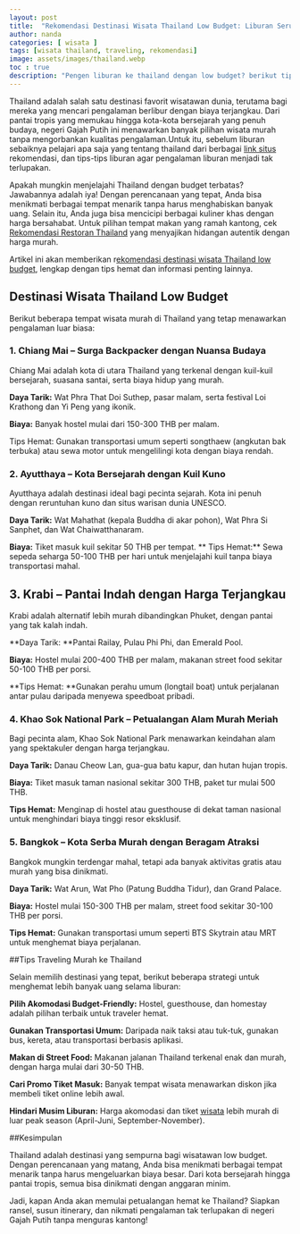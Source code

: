 ```yaml
---
layout: post
title:  "Rekomendasi Destinasi Wisata Thailand Low Budget: Liburan Seru Tanpa Menguras Kantong"
author: nanda
categories: [ wisata ]
tags: [wisata thailand, traveling, rekomendasi]
image: assets/images/thailand.webp
toc : true
description: "Pengen liburan ke thailand dengan low budget? berikut tips dan rekomendasi destinasi wisata low budget di thailand"
---
```


Thailand adalah salah satu destinasi favorit wisatawan dunia, terutama bagi mereka yang mencari pengalaman berlibur dengan biaya terjangkau. Dari pantai tropis yang memukau hingga kota-kota bersejarah yang penuh budaya, negeri Gajah Putih ini menawarkan banyak pilihan wisata murah tanpa mengorbankan kualitas pengalaman.Untuk itu, sebelum liburan sebaiknya pelajari apa saja yang tentang thailand dari berbagai [link situs](https://www.thairubyfood.com/) rekomendasi, dan tips-tips liburan agar pengalaman liburan menjadi tak terlupakan.

Apakah mungkin menjelajahi Thailand dengan budget terbatas? Jawabannya adalah iya! Dengan perencanaan yang tepat, Anda bisa menikmati berbagai tempat menarik tanpa harus menghabiskan banyak uang. Selain itu, Anda juga bisa mencicipi berbagai kuliner khas dengan harga bersahabat. Untuk pilihan tempat makan yang ramah kantong, cek [Rekomendasi Restoran Thailand](https://www.thairubyfood.com/rekomendasi-restoran-thailand-di-indonesia/) yang menyajikan hidangan autentik dengan harga murah.

Artikel ini akan memberikan r[ekomendasi destinasi wisata Thailand low budget](https://pediaku.id/liburan-thailand-low-budget/), lengkap dengan tips hemat dan informasi penting lainnya.

## Destinasi Wisata Thailand Low Budget

Berikut beberapa tempat wisata murah di Thailand yang tetap menawarkan pengalaman luar biasa:

### 1. Chiang Mai – Surga Backpacker dengan Nuansa Budaya

Chiang Mai adalah kota di utara Thailand yang terkenal dengan kuil-kuil bersejarah, suasana santai, serta biaya hidup yang murah.

**Daya Tarik:** Wat Phra That Doi Suthep, pasar malam, serta festival Loi Krathong dan Yi Peng yang ikonik.

**Biaya:** Banyak hostel mulai dari 150-300 THB per malam.

Tips Hemat: Gunakan transportasi umum seperti songthaew (angkutan bak terbuka) atau sewa motor untuk mengelilingi kota dengan biaya rendah.

### 2. Ayutthaya – Kota Bersejarah dengan Kuil Kuno

Ayutthaya adalah destinasi ideal bagi pecinta sejarah. Kota ini penuh dengan reruntuhan kuno dan situs warisan dunia UNESCO.

**Daya Tarik:** Wat Mahathat (kepala Buddha di akar pohon), Wat Phra Si Sanphet, dan Wat Chaiwatthanaram.

**Biaya:** Tiket masuk kuil sekitar 50 THB per tempat.
**
Tips Hemat:** Sewa sepeda seharga 50-100 THB per hari untuk menjelajahi kuil tanpa biaya transportasi mahal.

## 3. Krabi – Pantai Indah dengan Harga Terjangkau

Krabi adalah alternatif lebih murah dibandingkan Phuket, dengan pantai yang tak kalah indah.

**Daya Tarik: **Pantai Railay, Pulau Phi Phi, dan Emerald Pool.

**Biaya:** Hostel mulai 200-400 THB per malam, makanan street food sekitar 50-100 THB per porsi.

**Tips Hemat: **Gunakan perahu umum (longtail boat) untuk perjalanan antar pulau daripada menyewa speedboat pribadi.

### 4. Khao Sok National Park – Petualangan Alam Murah Meriah

Bagi pecinta alam, Khao Sok National Park menawarkan keindahan alam yang spektakuler dengan harga terjangkau.

**Daya Tarik:** Danau Cheow Lan, gua-gua batu kapur, dan hutan hujan tropis.

**Biaya:** Tiket masuk taman nasional sekitar 300 THB, paket tur mulai 500 THB.

**Tips Hemat:** Menginap di hostel atau guesthouse di dekat taman nasional untuk menghindari biaya tinggi resor eksklusif.

### 5. Bangkok – Kota Serba Murah dengan Beragam Atraksi

Bangkok mungkin terdengar mahal, tetapi ada banyak aktivitas gratis atau murah yang bisa dinikmati.

**Daya Tarik:** Wat Arun, Wat Pho (Patung Buddha Tidur), dan Grand Palace.

**Biaya:** Hostel mulai 150-300 THB per malam, street food sekitar 30-100 THB per porsi.

**Tips Hemat:** Gunakan transportasi umum seperti BTS Skytrain atau MRT untuk menghemat biaya perjalanan.

##Tips Traveling Murah ke Thailand

Selain memilih destinasi yang tepat, berikut beberapa strategi untuk menghemat lebih banyak uang selama liburan:

**Pilih Akomodasi Budget-Friendly:** Hostel, guesthouse, dan homestay adalah pilihan terbaik untuk traveler hemat.

**Gunakan Transportasi Umum:** Daripada naik taksi atau tuk-tuk, gunakan bus, kereta, atau transportasi berbasis aplikasi.

**Makan di Street Food:** Makanan jalanan Thailand terkenal enak dan murah, dengan harga mulai dari 30-50 THB.

**Cari Promo Tiket Masuk:** Banyak tempat wisata menawarkan diskon jika membeli tiket online lebih awal.

**Hindari Musim Liburan:** Harga akomodasi dan tiket [wisata](https://pediaku.id/rafting-lubuk-alung-pariaman/) lebih murah di luar peak season (April-Juni, September-November).

##Kesimpulan

Thailand adalah destinasi yang sempurna bagi wisatawan low budget. Dengan perencanaan yang matang, Anda bisa menikmati berbagai tempat menarik tanpa harus mengeluarkan biaya besar. Dari kota bersejarah hingga pantai tropis, semua bisa dinikmati dengan anggaran minim.

Jadi, kapan Anda akan memulai petualangan hemat ke Thailand? Siapkan ransel, susun itinerary, dan nikmati pengalaman tak terlupakan di negeri Gajah Putih tanpa menguras kantong!